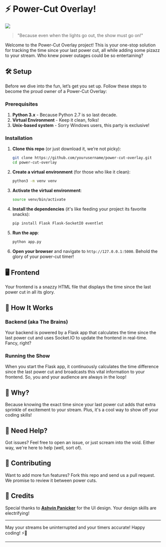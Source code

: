 
# ⚡ Power-Cut Overlay!
<img src="https://github.com/ashwin-nat/power-cut-overlay/assets/17102372/6fbdd6ad-740e-49e3-b9c5-fd24db8486db" align=center></img>


> "Because even when the lights go out, the show must go on!"

Welcome to the Power-Cut Overlay project! This is your one-stop solution for tracking the time since your last power cut, all while adding some pizazz to your stream. Who knew power outages could be so entertaining?

## 🛠️ Setup

Before we dive into the fun, let’s get you set up. Follow these steps to become the proud owner of a Power-Cut Overlay:

### Prerequisites

1. **Python 3.x** - Because Python 2.7 is so last decade.
2. **Virtual Environment** - Keep it clean, folks!
3. **Unix-based system** - Sorry Windows users, this party is exclusive!

### Installation

1. **Clone this repo** (or just download it, we’re not picky):
   ```sh
   git clone https://github.com/yourusername/power-cut-overlay.git
   cd power-cut-overlay
   ```

2. **Create a virtual environment** (for those who like it clean):
   ```sh
   python3 -m venv venv
   ```

3. **Activate the virtual environment**:
   ```sh
   source venv/bin/activate
   ```

4. **Install the dependencies** (it's like feeding your project its favorite snacks):
   ```sh
   pip install Flask Flask-SocketIO eventlet
   ```

5. **Run the app**:
   ```sh
   python app.py
   ```

6. **Open your browser** and navigate to `http://127.0.0.1:5000`. Behold the glory of your power-cut timer!

## 🖥️ Frontend

Your frontend is a snazzy HTML file that displays the time since the last power cut in all its glory.

## 🧠 How It Works

### Backend (aka The Brains)

Your backend is powered by a Flask app that calculates the time since the last power cut and uses Socket.IO to update the frontend in real-time. Fancy, right?

### Running the Show

When you start the Flask app, it continuously calculates the time difference since the last power cut and broadcasts this vital information to your frontend. So, you and your audience are always in the loop!

## 🤔 Why?

Because knowing the exact time since your last power cut adds that extra sprinkle of excitement to your stream. Plus, it's a cool way to show off your coding skills!

## 🧟 Need Help?

Got issues? Feel free to open an issue, or just scream into the void. Either way, we're here to help (well, sort of).

## 🥳 Contributing

Want to add more fun features? Fork this repo and send us a pull request. We promise to review it between power cuts.

## 🙌 Credits

Special thanks to [**Ashvin Panicker**](https://github.com/ashvinpanicker) for the UI design. Your design skills are electrifying!

---

May your streams be uninterrupted and your timers accurate! Happy coding! ⚡🎉

---
